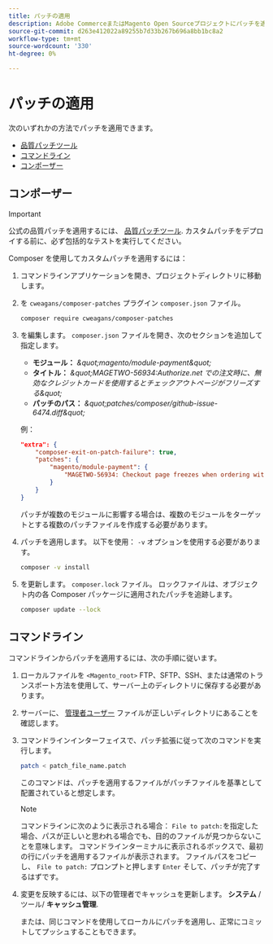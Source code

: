 ```yaml
---
title: パッチの適用
description: Adobe CommerceまたはMagento Open Sourceプロジェクトにパッチを適用する方法について説明します。
source-git-commit: d263e412022a89255b7d33b267b696a8bb1bc8a2
workflow-type: tm+mt
source-wordcount: '330'
ht-degree: 0%

---
```



# パッチの適用

次のいずれかの方法でパッチを適用できます。

- [品質パッチツール](https://devdocs.magento.com/quality-patches/tool.html)
- [コマンドライン](../patches/apply.md#command-line)
- [コンポーザー](../patches/apply.md#composer)

## コンポーザー

>[!IMPORTANT]
>
>公式の品質パッチを適用するには、 [品質パッチツール](https://devdocs.magento.com/quality-patches/tool.html). カスタムパッチをデプロイする前に、必ず包括的なテストを実行してください。

Composer を使用してカスタムパッチを適用するには：

1. コマンドラインアプリケーションを開き、プロジェクトディレクトリに移動します。
1. を `cweagans/composer-patches` プラグイン `composer.json` ファイル。

   ```bash
   composer require cweagans/composer-patches
   ```

1. を編集します。 `composer.json` ファイルを開き、次のセクションを追加して指定します。
   - **モジュール：** *\&quot;magento/module-payment\&quot;*
   - **タイトル：** *\&quot;MAGETWO-56934:Authorize.net での注文時に、無効なクレジットカードを使用するとチェックアウトページがフリーズする\&quot;*
   - **パッチのパス：** *\&quot;patches/composer/github-issue-6474.diff\&quot;*

   例：

   ```json
   "extra": {
       "composer-exit-on-patch-failure": true,
       "patches": {
           "magento/module-payment": {
               "MAGETWO-56934: Checkout page freezes when ordering with Authorize.net with invalid credit card": "patches/composer/github-issue-6474.diff"
           }
       }
   }
   ```

   パッチが複数のモジュールに影響する場合は、複数のモジュールをターゲットとする複数のパッチファイルを作成する必要があります。

1. パッチを適用します。 以下を使用： `-v` オプションを使用する必要があります。

   ```bash
   composer -v install
   ```

1. を更新します。 `composer.lock` ファイル。 ロックファイルは、オブジェクト内の各 Composer パッケージに適用されたパッチを追跡します。

   ```bash
   composer update --lock
   ```

## コマンドライン

コマンドラインからパッチを適用するには、次の手順に従います。

1. ローカルファイルを `<Magento_root>` FTP、SFTP、SSH、または通常のトランスポート方法を使用して、サーバー上のディレクトリに保存する必要があります。
1. サーバーに、 [管理者ユーザー](../../configuration/cli/config-cli.md#prerequisites) ファイルが正しいディレクトリにあることを確認します。
1. コマンドラインインターフェイスで、パッチ拡張に従って次のコマンドを実行します。

   ```bash
   patch < patch_file_name.patch
   ```

   このコマンドは、パッチを適用するファイルがパッチファイルを基準として配置されていると想定します。

   >[!NOTE]
   >
   >コマンドラインに次のように表示される場合： `File to patch:`を指定した場合、パスが正しいと思われる場合でも、目的のファイルが見つからないことを意味します。 コマンドラインターミナルに表示されるボックスで、最初の行にパッチを適用するファイルが表示されます。 ファイルパスをコピーし、 `File to patch:` プロンプトと押します `Enter` そして、パッチが完了するはずです。

1. 変更を反映するには、以下の管理者でキャッシュを更新します。 **システム** /ツール/ **キャッシュ管理**.

   または、同じコマンドを使用してローカルにパッチを適用し、正常にコミットしてプッシュすることもできます。
